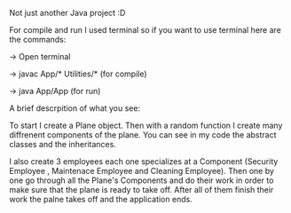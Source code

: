 Not just another Java project :D

For compile and run I used terminal so if you want to use terminal here are the commands:

-> Open terminal

-> javac App/* Utilities/* (for compile)

-> java App/App  (for run)

A brief descrpition of what you see:

To start I create a Plane object. Then with a random function I create many diffrenent components of the plane. You can see in my code the abstract classes and the inheritances.

I also create 3 employees each one specializes at a Component (Security Employee , Maintenace Employee and Cleaning Employee). Then one by one go through all the Plane's Components and do their work in order to make sure that the plane is ready to take off. After all of them finish their work the palne takes off and the application ends.
